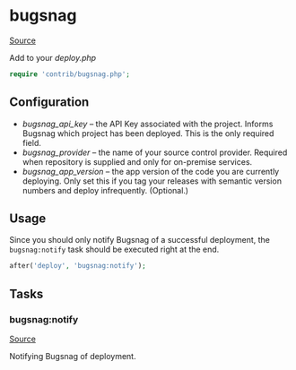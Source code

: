 <!-- DO NOT EDIT THIS FILE! -->
<!-- Instead edit contrib/bugsnag.php -->
<!-- Then run bin/docgen -->

# bugsnag

[Source](/contrib/bugsnag.php)



Add to your _deploy.php_

```php
require 'contrib/bugsnag.php';
```

## Configuration

- *bugsnag_api_key* – the API Key associated with the project. Informs Bugsnag which project has been deployed. This is the only required field.
- *bugsnag_provider* – the name of your source control provider. Required when repository is supplied and only for on-premise services.
- *bugsnag_app_version* – the app version of the code you are currently deploying. Only set this if you tag your releases with semantic version numbers and deploy infrequently. (Optional.)

## Usage

Since you should only notify Bugsnag of a successful deployment, the `bugsnag:notify` task should be executed right at the end.

```php
after('deploy', 'bugsnag:notify');
```



## Tasks

### bugsnag:notify
[Source](https://github.com/deployphp/deployer/blob/master/contrib/bugsnag.php#L28)

Notifying Bugsnag of deployment.





